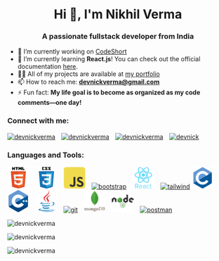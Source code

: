 <h1 align="center">Hi 👋, I'm Nikhil Verma</h1>
<h3 align="center">A passionate fullstack developer from India</h3>

- 🔭 I’m currently working on [CodeShort](https://github.com/devnickverma/CodeShort.git)
- 🌱 I’m currently learning **React.js**! You can check out the official documentation [here](https://react.dev/).
- 👨‍💻 All of my projects are available at [my portfolio](https://devnickverma.github.io/portfolio/)
- 📫 How to reach me: **devnickverma@gmail.com**
- ⚡ Fun fact: **My life goal is to become as organized as my code comments—one day!**

<h3 align="left">Connect with me:</h3>
<p align="left">
  <a href="https://twitter.com/devnickverma" target="blank"><img align="center" src="https://raw.githubusercontent.com/rahuldkjain/github-profile-readme-generator/master/src/images/icons/Social/twitter.svg" alt="devnickverma" height="40" width="50" style="margin-right: 10px;" /></a>
  <a href="https://linkedin.com/in/devnickverma" target="blank"><img align="center" src="https://raw.githubusercontent.com/rahuldkjain/github-profile-readme-generator/master/src/images/icons/Social/linked-in-alt.svg" alt="devnickverma" height="40" width="50" style="margin-right: 10px;" /></a>
  <a href="https://www.leetcode.com/devnickverma" target="blank"><img align="center" src="https://raw.githubusercontent.com/rahuldkjain/github-profile-readme-generator/master/src/images/icons/Social/leet-code.svg" alt="devnickverma" height="40" width="50" style="margin-right: 10px;" /></a>
  <a href="https://auth.geeksforgeeks.org/user/devnick" target="blank"><img align="center" src="https://raw.githubusercontent.com/rahuldkjain/github-profile-readme-generator/master/src/images/icons/Social/geeks-for-geeks.svg" alt="devnick" height="40" width="50" /></a>
</p>

<h3 align="left">Languages and Tools:</h3>
<p align="left">
  <a href="https://www.w3.org/html/" target="_blank" rel="noreferrer"><img src="https://raw.githubusercontent.com/devicons/devicon/master/icons/html5/html5-original-wordmark.svg" alt="html5" width="50" height="50" style="margin-right: 10px;" /></a>
  <a href="https://www.w3schools.com/css/" target="_blank" rel="noreferrer"><img src="https://raw.githubusercontent.com/devicons/devicon/master/icons/css3/css3-original-wordmark.svg" alt="css3" width="50" height="50" style="margin-right: 10px;" /></a>
  <a href="https://developer.mozilla.org/en-US/docs/Web/JavaScript" target="_blank" rel="noreferrer"><img src="https://raw.githubusercontent.com/devicons/devicon/master/icons/javascript/javascript-original.svg" alt="javascript" width="50" height="50" style="border-radius: 8px; margin-right: 10px;" /></a>
  <a href="https://getbootstrap.com" target="_blank" rel="noreferrer"><img src="https://cdn.jsdelivr.net/gh/devicons/devicon/icons/bootstrap/bootstrap-original.svg" alt="bootstrap" width="50" height="50" style="margin-right: 10px;" /></a>
  <a href="https://reactjs.org/" target="_blank" rel="noreferrer"><img src="https://raw.githubusercontent.com/devicons/devicon/master/icons/react/react-original-wordmark.svg" alt="react" width="50" height="50" style="margin-right: 10px;" /></a>
  <a href="https://tailwindcss.com/" target="_blank" rel="noreferrer"><img src="https://www.vectorlogo.zone/logos/tailwindcss/tailwindcss-icon.svg" alt="tailwind" width="50" height="50" /></a>
  <a href="https://www.cprogramming.com/" target="_blank" rel="noreferrer"><img src="https://raw.githubusercontent.com/devicons/devicon/master/icons/c/c-original.svg" alt="c" width="50" height="50" style="margin-right: 10px;" /></a>
  <a href="https://www.w3schools.com/cpp/" target="_blank" rel="noreferrer"><img src="https://raw.githubusercontent.com/devicons/devicon/master/icons/cplusplus/cplusplus-original.svg" alt="cplusplus" width="50" height="50" style="margin-right: 10px;" /></a>
  <a href="https://www.java.com" target="_blank" rel="noreferrer"><img src="https://raw.githubusercontent.com/devicons/devicon/master/icons/java/java-original.svg" alt="java" width="50" height="50" style="margin-right: 10px;" /></a>
  <a href="https://git-scm.com/" target="_blank" rel="noreferrer"><img src="https://www.vectorlogo.zone/logos/git-scm/git-scm-icon.svg" alt="git" width="50" height="50" style="margin-right: 10px;" /></a>
  <a href="https://www.mongodb.com/" target="_blank" rel="noreferrer"><img src="https://raw.githubusercontent.com/devicons/devicon/master/icons/mongodb/mongodb-original-wordmark.svg" alt="mongodb" width="50" height="50" style="margin-right: 10px;" /></a>
  <a href="https://nodejs.org" target="_blank" rel="noreferrer"><img src="https://raw.githubusercontent.com/devicons/devicon/master/icons/nodejs/nodejs-original-wordmark.svg" alt="nodejs" width="50" height="50" style="margin-right: 10px;" /></a>
  <a href="https://postman.com" target="_blank" rel="noreferrer"><img src="https://www.vectorlogo.zone/logos/getpostman/getpostman-icon.svg" alt="postman" width="50" height="50" style="margin-right: 10px;" /></a>
</p>


<p align="left">
  <img src="https://github-readme-stats.vercel.app/api/top-langs?username=devnickverma&show_icons=true&locale=en&layout=compact&theme=radical" alt="devnickverma" />
</p>

<p align="left">
  <img src="https://github-readme-stats.vercel.app/api?username=devnickverma&show_icons=true&locale=en&theme=radical" alt="devnickverma" />
</p>

<p align="left">
  <img src="https://github-readme-streak-stats.herokuapp.com/?user=devnickverma&theme=radical" alt="devnickverma" />
</p>
